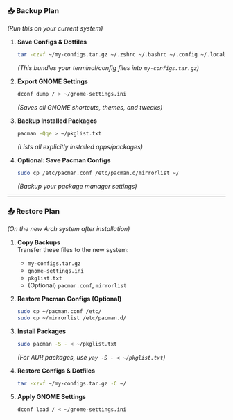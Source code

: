 ### 📥 **Backup Plan**  
*(Run this on your current system)*  

1. **Save Configs & Dotfiles**  
   ```bash  
   tar -czvf ~/my-configs.tar.gz ~/.zshrc ~/.bashrc ~/.config ~/.local
   ```  
   *(This bundles your terminal/config files into `my-configs.tar.gz`)*  

2. **Export GNOME Settings**  
   ```bash  
   dconf dump / > ~/gnome-settings.ini  
   ```  
   *(Saves all GNOME shortcuts, themes, and tweaks)*  

3. **Backup Installed Packages**  
   ```bash  
   pacman -Qqe > ~/pkglist.txt  
   ```  
   *(Lists all explicitly installed apps/packages)*  

4. **Optional: Save Pacman Configs**  
   ```bash  
   sudo cp /etc/pacman.conf /etc/pacman.d/mirrorlist ~/  
   ```  
   *(Backup your package manager settings)*  

---

### 📤 **Restore Plan**  
*(On the new Arch system after installation)*  

1. **Copy Backups**  
   Transfer these files to the new system:  
   - `my-configs.tar.gz`  
   - `gnome-settings.ini`  
   - `pkglist.txt`  
   - (Optional) `pacman.conf`, `mirrorlist`  

2. **Restore Pacman Configs (Optional)**  
   ```bash  
   sudo cp ~/pacman.conf /etc/  
   sudo cp ~/mirrorlist /etc/pacman.d/  
   ```  

3. **Install Packages**  
   ```bash  
   sudo pacman -S - < ~/pkglist.txt  
   ```  
   *(For AUR packages, use `yay -S - < ~/pkglist.txt`)*  

4. **Restore Configs & Dotfiles**  
   ```bash  
   tar -xzvf ~/my-configs.tar.gz -C ~/  
   ```  

5. **Apply GNOME Settings**  
   ```bash  
   dconf load / < ~/gnome-settings.ini  
   ```
